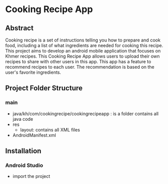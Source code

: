 # Cooking Recipe App

## Abstract
Cooking recipe is a set of instructions telling you how to prepare and cook food, including a list of what ingredients are needed for cooking this recipe. This project aims to develop an android mobile application that focuses on Khmer recipes. This Cooking Recipe App allows users to upload their own recipes to share with other users in this app. This app has a feature to recommend recipes to each user. The recommendation is based on the user's favorite ingredients. 

## Project Folder Structure
### main
  + java/kh/com/cookingrecipe/cookingrecipeapp : is a folder contains all java code
  + res
    - layout: contains all XML files 
  + AndroidManifest.xml

## Installation
### Android Studio
  + import the project

